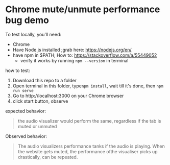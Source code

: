 # Chrome mute/unmute performance bug demo
To test locally, you'll need:
- Chrome
- Have Node.js installed ;grab here: https://nodejs.org/en/ 
- have npm in $PATH; How to: https://stackoverflow.com/a/55449052
    - verify it works by running `npm --version` in terminal

how to test:
1. Download this repo to a folder
2. Open terminal in this folder, type`npm install`, wait till it's done, then `npm run serve`
3. Go to http://localhost:3000 on your Chrome browser
4. click start button, observe

expected behavior:
> the audio visualizer would perform the same, regardless if the tab is muted or unmuted

Observed behavior:
> The audio visualizers performance tanks if the audio is playing. When the website
> gets muted, the performance ofthe visualiser picks up drastically, can be repeated.